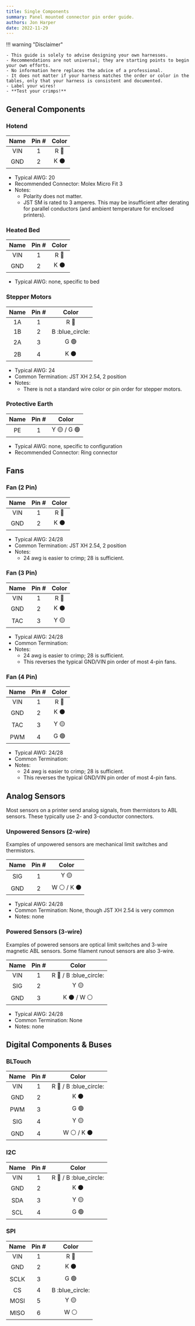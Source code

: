 ```yaml
---
title: Single Components
summary: Panel mounted connector pin order guide.
authors: Jon Harper
date: 2022-11-29
---
```


!!! warning "Disclaimer"

    - This guide is solely to advise designing your own harnesses.
    - Recommendations are not universal; they are starting points to begin your own efforts.
    - No information here replaces the advice of a professional.
    - It does not matter if your harness matches the order or color in the tables, only that your harness is consistent and documented.
    - Label your wires!
    - **Test your crimps!**

## General Components

### Hotend

| Name     | Pin #  | Color            |
|:--------:|:------:|:----------------:|
| VIN      | 1      | R :red_circle:   |
| GND      | 2      | K :black_circle: |

- Typical AWG: 20
- Recommended Connector: Molex Micro Fit 3
- Notes:
    - Polarity does not matter.
    - JST SM is rated to 3 amperes. This may be insufficient after derating for parallel conductors (and ambient temperature for enclosed printers).

### Heated Bed

| Name     | Pin #  | Color |
|:--------:|:------:|:-----:|
| VIN      | 1      | R :red_circle: |
| GND      | 2      | K :black_circle: |

- Typical AWG: none, specific to bed

### Stepper Motors

| Name     | Pin #  | Color |
|:--------:|:------:|:-----:|
| 1A       | 1      | R :red_circle: |
| 1B       | 2      | B :blue_circle: |
| 2A       | 3      | G :green_circle: |
| 2B       | 4      | K :black_circle: |

- Typical AWG: 24
- Common Termination: JST XH 2.54, 2 position
- Notes:
    - There is not a standard wire color or pin order for stepper motors.

### Protective Earth

| Name     | Pin #  | Color |
|:--------:|:------:|:-----:|
| PE       | 1      | Y :yellow_circle: / G :green_circle: |

- Typical AWG: none, specific to configuration
- Recommended Connector: Ring connector

## Fans

### Fan (2 Pin)

| Name     | Pin #  | Color |
|:--------:|:------:|:-----:|
| VIN      | 1      | R :red_circle: |
| GND      | 2      | K :black_circle: |

- Typical AWG: 24/28
- Common Termination: JST XH 2.54, 2 position
- Notes:
    - 24 awg is easier to crimp; 28 is sufficient.


### Fan (3 Pin)

| Name     | Pin #  | Color |
|:--------:|:------:|:-----:|
| VIN      | 1      | R :red_circle: |
| GND      | 2      | K :black_circle: |
| TAC      | 3      | Y :yellow_circle: |

- Typical AWG: 24/28
- Common Termination: 
- Notes:
    - 24 awg is easier to crimp; 28 is sufficient.
    - This reverses the typical GND/VIN pin order of most 4-pin fans.

### Fan (4 Pin)

| Name     | Pin #  | Color |
|:--------:|:------:|:-----:|
| VIN      | 1      | R :red_circle: |
| GND      | 2      | K :black_circle: |
| TAC      | 3      | Y :yellow_circle: |
| PWM      | 4      | G :green_circle: |

- Typical AWG: 24/28
- Common Termination: 
- Notes:
    - 24 awg is easier to crimp; 28 is sufficient.
    - This reverses the typical GND/VIN pin order of most 4-pin fans.


## Analog Sensors

Most sensors on a printer send analog signals, from thermistors to ABL sensors. These typically use 2- and 3-conductor connectors.

### Unpowered Sensors (2-wire)

Examples of unpowered sensors are mechanical limit switches and thermistors.

| Name     | Pin #  | Color |
|:--------:|:------:|:-----:|
| SIG      | 1      | Y :yellow_circle: |
| GND      | 2      | W :white_circle: / K :black_circle: |

- Typical AWG: 24/28
- Common Termination: None, though JST XH 2.54 is very common
- Notes: none

### Powered Sensors (3-wire)

Examples of powered sensors are optical limit switches and 3-wire magnetic ABL sensors. Some filament runout sensors are also 3-wire.

| Name     | Pin #  | Color |
|:--------:|:------:|:-----:|
| VIN      | 1      | R :red_circle: / B :blue_circle: |
| SIG      | 2      | Y :yellow_circle: |
| GND      | 3      | K :black_circle: / W :white_circle: |

- Typical AWG: 24/28
- Common Termination: None
- Notes: none

## Digital Components & Buses

### BLTouch

| Name     | Pin #  | Color |
|:--------:|:------:|:-----:|
| VIN      | 1      | R :red_circle: / B :blue_circle: |
| GND      | 2      | K :black_circle: |
| PWM      | 3      | G :green_circle: |
| SIG      | 4      | Y :yellow_circle: |
| GND      | 4      | W :white_circle: / K :black_circle: |

### I2C

| Name     | Pin #  | Color |
|:--------:|:------:|:-----:|
| VIN      | 1      | R :red_circle: / B :blue_circle: |
| GND      | 2      | K :black_circle: |
| SDA      | 3      | Y :yellow_circle: |
| SCL      | 4      | G :green_circle: |

### SPI

| Name     | Pin #  | Color |
|:--------:|:------:|:-----:|
| VIN      | 1      | R :red_circle:    |
| GND      | 2      | K :black_circle:  |
| SCLK     | 3      | G :green_circle:  |
| CS       | 4      | B :blue_circle:   |
| MOSI     | 5      | Y :yellow_circle: |
| MISO     | 6      | W :white_circle:  |
